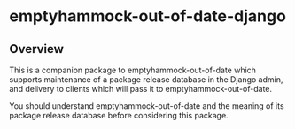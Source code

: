# emptyhammock-out-of-date-django

## Overview

This is a companion package to emptyhammock-out-of-date which supports
maintenance of a package release database in the Django admin, and delivery
to clients which will pass it to emptyhammock-out-of-date.

You should understand emptyhammock-out-of-date and the meaning of its
package release database before considering this package.
